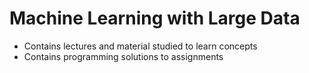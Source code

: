 # Machine Learning with Large Data
- Contains lectures and material studied to learn concepts
- Contains programming solutions to assignments
